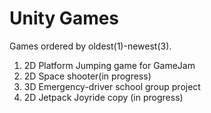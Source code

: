 # Unity Games

Games ordered by oldest(1)-newest(3).

1. 2D Platform Jumping game for GameJam
2. 2D Space shooter(in progress)
3. 3D Emergency-driver school group project
4. 2D Jetpack Joyride copy (in progress)
